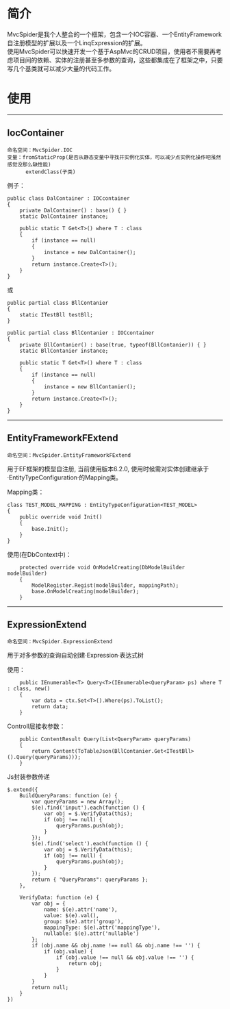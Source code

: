 简介
==

MvcSpider是我个人整合的一个框架，包含一个IOC容器、一个EntityFramework自注册模型的扩展以及一个LinqExpression的扩展。<br>
使用MvcSpider可以快速开发一个基于AspMvc的CRUD项目，使用者不需要再考虑项目间的依赖、实体的注册甚至多参数的查询，这些都集成在了框架之中，只要写几个基类就可以减少大量的代码工作。<br>


使用
==
---


IocContainer
---

    命名空间：MvcSpider.IOC
    变量：fromStaticProp(是否从静态变量中寻找并实例化实体，可以减少点实例化操作吧虽然感觉没那么缺性能)
          extendClass(子类)
          
例子：

    public class DalContainer : IOCcontainer
    {
        private DalContainer() : base() { }
        static DalContainer instance;

        public static T Get<T>() where T : class
        {
            if (instance == null)
            {
                instance = new DalContainer();
            }
            return instance.Create<T>();
        }
    }
    
或

    public partial class BllContanier
    {
        static ITestBll testBll;
    }

    public partial class BllContanier : IOCcontainer
    {
        private BllContanier() : base(true, typeof(BllContanier)) { }
        static BllContanier instance;

        public static T Get<T>() where T : class
        {
            if (instance == null)
            {
                instance = new BllContanier();
            }
            return instance.Create<T>();
        }
    }
    
---


EntityFrameworkFExtend
---
    命名空间：MvcSpider.EntityFrameworkFExtend

用于EF框架的模型自注册, 当前使用版本6.2.0, 使用时候需对实体创建继承于·EntityTypeConfiguration<T>·的Mapping类。
  
Mapping类：


    class TEST_MODEL_MAPPING : EntityTypeConfiguration<TEST_MODEL>
    {
        public override void Init()
        {
            base.Init();
        }
    }


使用(在DbContext中)：

        protected override void OnModelCreating(DbModelBuilder modelBuilder)
        {
            ModelRegister.Regist(modelBuilder, mappingPath);
            base.OnModelCreating(modelBuilder);
        }

---


ExpressionExtend
---
    命名空间：MvcSpider.ExpressionExtend
    
用于对多参数的查询自动创建·Expression·表达式树

使用：

        public IEnumerable<T> Query<T>(IEnumerable<QueryParam> ps) where T : class, new()
        {
            var data = ctx.Set<T>().Where(ps).ToList();
            return data;
        }
        
Controll层接收参数：

        public ContentResult Query(List<QueryParam> queryParams)
        {
            return Content(ToTableJson(BllContanier.Get<ITestBll>().Query(queryParams)));
        }

Js封装参数传递

    $.extend({
        BuildQueryParams: function (e) {
            var queryParams = new Array();
            $(e).find('input').each(function () {
                var obj = $.VerifyData(this);
                if (obj !== null) {
                    queryParams.push(obj);
                }
            });
            $(e).find('select').each(function () {
                var obj = $.VerifyData(this);
                if (obj !== null) {
                    queryParams.push(obj);
                }
            });
            return { "QueryParams": queryParams };
        },

        VerifyData: function (e) {
            var obj = {
                name: $(e).attr('name'),
                value: $(e).val(),
                group: $(e).attr('group'),
                mappingType: $(e).attr('mappingType'),
                nullable: $(e).attr('nullable')
            };
            if (obj.name && obj.name !== null && obj.name !== '') {
                if (obj.value) {
                    if (obj.value !== null && obj.value !== '') {
                        return obj;
                    }
                }
            }
            return null;
        }
    })
